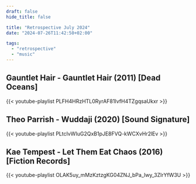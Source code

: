 ```yaml
---
draft: false
hide_title: false

title: "Retrospective July 2024"
date: "2024-07-26T11:42:50+02:00"

tags:
  - "retrospective"
  - "music"
---
```


## Gauntlet Hair - Gauntlet Hair (2011) [Dead Oceans]

{{< youtube-playlist PLFH4HRzHTL0RyrAF81IvfH4TZgqsaUkxr >}}

## Theo Parrish - Wuddaji (2020) [Sound Signature]

{{< youtube-playlist PLtcIvWIuG2QxB1pJE8FVQ-kWCXvHr2lEv >}}

## Kae Tempest - Let Them Eat Chaos (2016) [Fiction Records]

{{< youtube-playlist OLAK5uy_mMzKztzgKG04ZNJ_bPa_lwy_3ZlrYfW3U >}}
